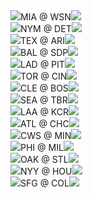 <div class="matchup"><img src="/assets/images/mlb/MIA.svg" class="team-logo" /><span class="team-name bold">MIA</span><span class="at"> @ </span><span class="team-name">WSN</span><img src="/assets/images/mlb/WSN.svg" class="team-logo" /></div><div class="matchup"><img src="/assets/images/mlb/NYM.svg" class="team-logo" /><span class="team-name">NYM</span><span class="at"> @ </span><span class="team-name bold">DET</span><img src="/assets/images/mlb/DET.svg" class="team-logo" /></div><div class="matchup"><img src="/assets/images/mlb/TEX.svg" class="team-logo" /><span class="team-name">TEX</span><span class="at"> @ </span><span class="team-name bold">ARI</span><img src="/assets/images/mlb/ARI.svg" class="team-logo" /></div><div class="matchup"><img src="/assets/images/mlb/BAL.svg" class="team-logo" /><span class="team-name">BAL</span><span class="at"> @ </span><span class="team-name bold">SDP</span><img src="/assets/images/mlb/SDP.svg" class="team-logo" /></div><div class="matchup"><img src="/assets/images/mlb/LAD.svg" class="team-logo" /><span class="team-name">LAD</span><span class="at"> @ </span><span class="team-name bold">PIT</span><img src="/assets/images/mlb/PIT.svg" class="team-logo" /></div><div class="matchup"><img src="/assets/images/mlb/TOR.svg" class="team-logo" /><span class="team-name bold">TOR</span><span class="at"> @ </span><span class="team-name">CIN</span><img src="/assets/images/mlb/CIN.svg" class="team-logo" /></div><div class="matchup"><img src="/assets/images/mlb/CLE.svg" class="team-logo" /><span class="team-name">CLE</span><span class="at"> @ </span><span class="team-name bold">BOS</span><img src="/assets/images/mlb/BOS.svg" class="team-logo" /></div><div class="matchup"><img src="/assets/images/mlb/SEA.svg" class="team-logo" /><span class="team-name bold">SEA</span><span class="at"> @ </span><span class="team-name">TBR</span><img src="/assets/images/mlb/TBR.svg" class="team-logo" /></div><div class="matchup"><img src="/assets/images/mlb/LAA.svg" class="team-logo" /><span class="team-name">LAA</span><span class="at"> @ </span><span class="team-name bold">KCR</span><img src="/assets/images/mlb/KCR.svg" class="team-logo" /></div><div class="matchup"><img src="/assets/images/mlb/ATL.svg" class="team-logo" /><span class="team-name">ATL</span><span class="at"> @ </span><span class="team-name bold">CHC</span><img src="/assets/images/mlb/CHC.svg" class="team-logo" /></div><div class="matchup"><img src="/assets/images/mlb/CWS.svg" class="team-logo" /><span class="team-name">CWS</span><span class="at"> @ </span><span class="team-name bold">MIN</span><img src="/assets/images/mlb/MIN.svg" class="team-logo" /></div><div class="matchup"><img src="/assets/images/mlb/PHI.svg" class="team-logo" /><span class="team-name">PHI</span><span class="at"> @ </span><span class="team-name bold">MIL</span><img src="/assets/images/mlb/MIL.svg" class="team-logo" /></div><div class="matchup"><img src="/assets/images/mlb/OAK.svg" class="team-logo" /><span class="team-name bold">OAK</span><span class="at"> @ </span><span class="team-name">STL</span><img src="/assets/images/mlb/STL.svg" class="team-logo" /></div><div class="matchup"><img src="/assets/images/mlb/NYY.svg" class="team-logo" /><span class="team-name bold">NYY</span><span class="at"> @ </span><span class="team-name">HOU</span><img src="/assets/images/mlb/HOU.svg" class="team-logo" /></div><div class="matchup"><img src="/assets/images/mlb/SFG.svg" class="team-logo" /><span class="team-name bold">SFG</span><span class="at"> @ </span><span class="team-name">COL</span><img src="/assets/images/mlb/COL.svg" class="team-logo" /></div>